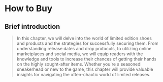 # How to Buy
## Brief introduction

> In this chapter, we will delve into the world of limited edition shoes and products and the strategies for successfully securing them. From understanding release dates and drop protocols, to utilizing online marketplaces and social media, we will equip readers with the knowledge and tools to increase their chances of getting their hands on the highly sought-after items. Whether you're a seasoned sneakerhead or new to the game, this chapter will provide valuable insights for navigating the often-chaotic world of limited releases.
